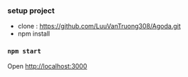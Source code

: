 ### setup project
 - clone : https://github.com/LuuVanTruong308/Agoda.git
 - npm install

### `npm start`
Open [http://localhost:3000](http://localhost:3000)
